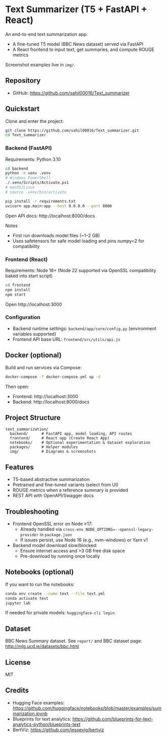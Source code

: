 # Text Summarizer (T5 + FastAPI + React)

An end-to-end text summarization app:
- A fine-tuned T5 model (BBC News dataset) served via FastAPI
- A React frontend to input text, get summaries, and compute ROUGE metrics

Screenshot examples live in `img/`.

## Repository
- GitHub: https://github.com/sahil00016/Text_summarizer

## Quickstart

Clone and enter the project:
```bash
git clone https://github.com/sahil00016/Text_summarizer.git
cd Text_summarizer
```

### Backend (FastAPI)
Requirements: Python 3.10
```bash
cd backend
python -m venv .venv
# Windows PowerShell
./.venv/Scripts/Activate.ps1
# macOS/Linux
# source .venv/bin/activate

pip install -r requirements.txt
uvicorn app.main:app --host 0.0.0.0 --port 8000
```
Open API docs: http://localhost:8000/docs

Notes
- First run downloads model files (~1–2 GB)
- Uses safetensors for safe model loading and pins numpy<2 for compatibility

### Frontend (React)
Requirements: Node 16+ (Node 22 supported via OpenSSL compatibility baked into start script)
```bash
cd frontend
npm install
npm start
```
Open http://localhost:3000

### Configuration
- Backend runtime settings: `backend/app/core/config.py` (environment variables supported)
- Frontend API base URL: `frontend/src/utils/api.js`

## Docker (optional)
Build and run services via Compose:
```bash
docker-compose -f docker-compose.yml up -d
```
Then open:
- Frontend: http://localhost:3000
- Backend:  http://localhost:8000/docs

## Project Structure
```text
text_summarization/
  backend/      # FastAPI app, model loading, API routes
  frontend/     # React app (Create React App)
  notebooks/    # Optional experimentation & dataset exploration
  packages/     # Helper modules
  img/          # Diagrams & screenshots
```

## Features
- T5-based abstractive summarization
- Pretrained and fine-tuned variants (select from UI)
- ROUGE metrics when a reference summary is provided
- REST API with OpenAPI/Swagger docs

## Troubleshooting
- Frontend OpenSSL error on Node ≥17:
  - Already handled via `cross-env NODE_OPTIONS=--openssl-legacy-provider` in `package.json`
  - If issues persist, use Node 16 (e.g., nvm-windows) or Yarn v1
- Backend model download slow/blocked:
  - Ensure internet access and >3 GB free disk space
  - Pre-download by running once locally

## Notebooks (optional)
If you want to run the notebooks:
```bash
conda env create --name text --file text.yml
conda activate text
jupyter lab
```
If needed for private models: `huggingface-cli login`

## Dataset
BBC News Summary dataset. See `report/` and BBC dataset page: http://mlg.ucd.ie/datasets/bbc.html

## License
MIT

## Credits
- Hugging Face examples: https://github.com/huggingface/notebooks/blob/master/examples/summarization.ipynb
- Blueprints for text analytics: https://github.com/blueprints-for-text-analytics-python/blueprints-text
- BertViz: https://github.com/jessevig/bertviz

